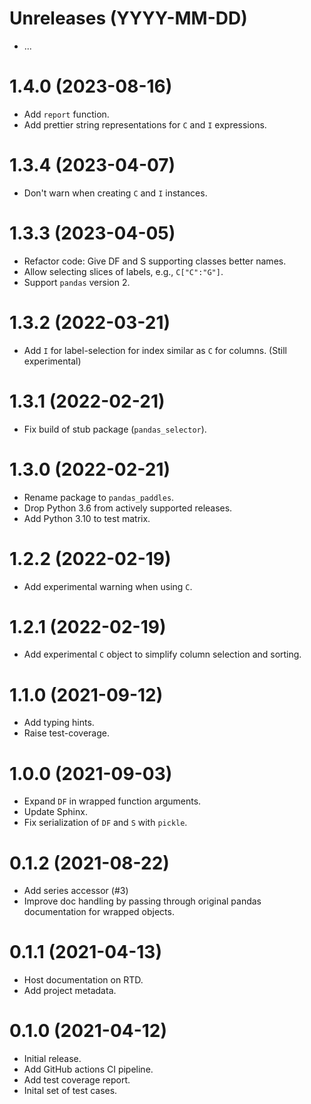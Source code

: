 # Unreleases (YYYY-MM-DD)

- ...

# 1.4.0 (2023-08-16)

- Add `report` function.
- Add prettier string representations for `C` and `I` expressions.

# 1.3.4 (2023-04-07)

- Don't warn when creating `C` and `I` instances.

# 1.3.3 (2023-04-05)

- Refactor code: Give DF and S supporting classes better names.
- Allow selecting slices of labels, e.g., `C["C":"G"]`.
- Support `pandas` version 2.


# 1.3.2 (2022-03-21)

- Add `I` for label-selection for index similar as `C` for columns. (Still
  experimental)

# 1.3.1 (2022-02-21)

- Fix build of stub package (`pandas_selector`).

# 1.3.0 (2022-02-21)

- Rename package to `pandas_paddles`.
- Drop Python 3.6 from actively supported releases.
- Add Python 3.10 to test matrix.

# 1.2.2 (2022-02-19)

- Add experimental warning when using `C`.

# 1.2.1 (2022-02-19)

- Add experimental `C` object to simplify column selection and sorting.

# 1.1.0 (2021-09-12)

- Add typing hints.
- Raise test-coverage.

# 1.0.0 (2021-09-03)

- Expand `DF` in wrapped function arguments.
- Update Sphinx.
- Fix serialization of `DF` and `S` with `pickle`.

# 0.1.2 (2021-08-22)

- Add series accessor (#3)
- Improve doc handling by passing through original pandas documentation for
  wrapped objects.

# 0.1.1 (2021-04-13)

- Host documentation on RTD.
- Add project metadata.

# 0.1.0 (2021-04-12)

- Initial release.
- Add GitHub actions CI pipeline.
- Add test coverage report.
- Inital set of test cases.
